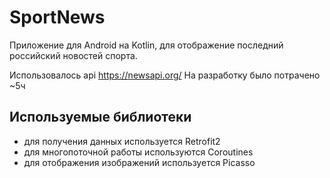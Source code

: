 # SportNews

Приложение для Android на Kotlin, для отображение последний российский новостей спорта.

Использовалось api https://newsapi.org/
На разработку было потрачено ~5ч

## Используемые библиотеки

- для получения данных используется Retrofit2
- для многопоточной работы используются Coroutines
- для отображения изображений используется Picasso
